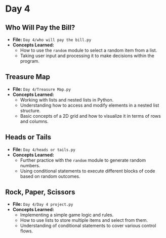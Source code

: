 # Day 4 

## Who Will Pay the Bill?
- **File:** `Day 4/who will pay the bill.py`
- **Concepts Learned:**
  - How to use the `random` module to select a random item from a list.
  - Taking user input and processing it to make decisions within the program.

## Treasure Map
- **File:** `Day 4/Treasure Map.py`
- **Concepts Learned:**
  - Working with lists and nested lists in Python.
  - Understanding how to access and modify elements in a nested list structure.
  - Basic concepts of a 2D grid and how to visualize it in terms of rows and columns.

## Heads or Tails
- **File:** `Day 4/heads or tails.py`
- **Concepts Learned:**
  - Further practice with the `random` module to generate random numbers.
  - Using conditional statements to execute different blocks of code based on random outcomes.

## Rock, Paper, Scissors
- **File:** `Day 4/Day 4 project.py`
- **Concepts Learned:**
  - Implementing a simple game logic and rules.
  - How to use lists to store multiple items and select from them.
  - Understanding of conditional statements to cover various control flows.

